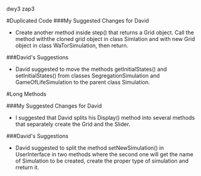 dwy3 zap3 

#Duplicated Code
###My Suggested Changes for David
- Create another method inside step() that returns a Grid object. Call the method withthe cloned grid object in class Simlation and with new Grid object in class WaTorSimulation, then return.

###David's Suggestions
- David suggested to move the methods getInitialStates() and setInitialStates() from classes SegregationSimulation and GameOfLifeSimulation to the parent class Simulation.

#Long Methods

###My Suggested Changes for David
- I suggested that David splits his Display() method into several methods that separately create the Grid and the Slider.

###David's Suggestions
- David suggested to split the method setNewSimulation() in UserInterface in two methods where the second one will get the name of Simulation to be created, create the proper type of simulation and rreturn it.
